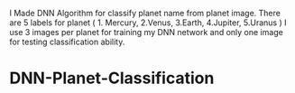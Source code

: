 I Made DNN Algorithm for classify planet name from planet image. There are 5 labels for planet ( 1. Mercury, 2.Venus, 3.Earth, 4.Jupiter, 5.Uranus )
I use 3 images per planet for training my DNN network and only one image for testing classification ability.
# DNN-Planet-Classification
